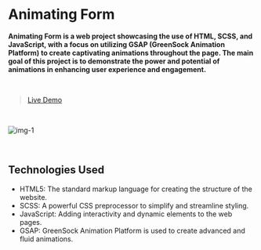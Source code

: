 # Animating Form
**Animating Form is a web project showcasing the use of HTML, SCSS, and JavaScript, with a focus on utilizing GSAP (GreenSock Animation Platform) to create captivating animations throughout the page. The main goal of this project is to demonstrate the power and potential of animations in enhancing user experience and engagement.**

<br>

>[Live Demo](https://vivek-chhabra.github.io/Animating-Form)

<br>

![img-1](https://github.com/vivek-chhabra/Animating-Form/assets/105328667/3e148317-59eb-4650-9c77-ce167eeeee3f)

<br>


## Technologies Used

- HTML5: The standard markup language for creating the structure of the website.
- SCSS: A powerful CSS preprocessor to simplify and streamline styling.
- JavaScript: Adding interactivity and dynamic elements to the web pages.
- GSAP: GreenSock Animation Platform is used to create advanced and fluid animations.
